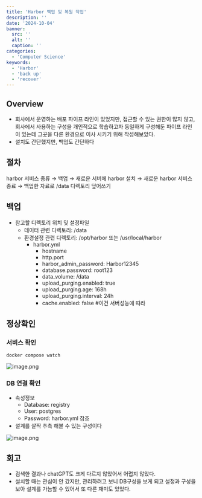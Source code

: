 ```yaml
---
title: 'Harbor 백업 및 복원 작업'
description: ''
date: '2024-10-04'
banner:
  src: ''
  alt: ''
  caption: ''
categories: 
  - 'Computer Science'
keywords: 
  - 'Harbor'
  - 'back up'
  - 'recover'
---
```


## Overview

- 회사에서 운영하는 배포 파이프 라인이 있었지만, 
접근할 수 있는 권한이 많지 않고, 회사에서 사용하는 구성을 개인적으로 학습하고자 동일하게 구성해둔 파이프 라인이 있는데 그곳을 다른 환경으로 이사 시키기 위해 작성해보았다.
- 설치도 간단했지만, 백업도 간단하다

## 절차

harbor 서비스 종류 → 백업 → 새로운 서버에 harbor 설치 → 새로운 harbor 서비스 종료 → 백업한 자료로 /data 디렉토리 덮어쓰기

## 백업

- 참고할 디렉토리 위치 및 설정파일
    - 데이터 관련 디렉토리: /data
    - 환경설정 관련 디렉토리: /opt/harbor 또는 /usr/local/harbor
        - harbor.yml
            - hostname
            - http.port
            - harbor_admin_password: Harbor12345
            - database.password: root123
            - data_volume: /data
            - upload_purging.enabled: true
            - upload_purging.age: 168h
            - upload_purging.interval: 24h
            - cache.enabled: false   #이건 서버성능에 따라

## 정상확인

### 서비스 확인

`docker compose watch`
 

![image.png](https://prod-files-secure.s3.us-west-2.amazonaws.com/4af44c55-bb9f-4a14-af4e-55648b227811/81786e00-d54c-4fbf-b29c-f347f93b8bad/image.png)

### DB 연결 확인

- 속성정보
    - Database: registry
    - User: postgres
    - Password: harbor.yml 참조
- 설계를 살짝 추측 해볼 수 있는 구성이다

![image.png](https://prod-files-secure.s3.us-west-2.amazonaws.com/4af44c55-bb9f-4a14-af4e-55648b227811/23e59fdb-f9f6-4467-9e2c-bd2513c8070e/image.png)

## 회고

- 검색한 결과나 chatGPT도 크게 다르지 않았어서 어렵지 않았다.
- 설치할 때는 관심이 안 갔지만, 관리하려고 보니 DB구성을 보게 되고 설정과 구성을 보아 설계를 가늠할 수 있어서 또 다른 재미도 있었다.